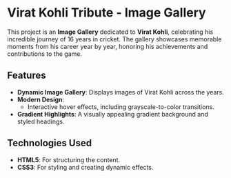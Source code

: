 # Virat Kohli Tribute - Image Gallery

This project is an **Image Gallery** dedicated to **Virat Kohli**, celebrating his incredible journey of 16 years in cricket. The gallery showcases memorable moments from his career year by year, honoring his achievements and contributions to the game.

## Features

- **Dynamic Image Gallery**: Displays images of Virat Kohli across the years.
- **Modern Design**:
  - Interactive hover effects, including grayscale-to-color transitions.
- **Gradient Highlights**: A visually appealing gradient background and styled headings.

## Technologies Used

- **HTML5**: For structuring the content.
- **CSS3**: For styling and creating dynamic effects.


